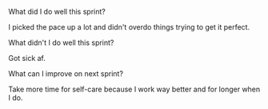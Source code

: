What did I do well this sprint?

I picked the pace up a lot and didn't overdo things trying to get it perfect.

What didn't I do well this sprint?

Got sick af.

What can I improve on next sprint?

Take more time for self-care because I work way better and for longer when I do.